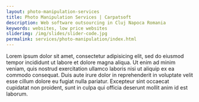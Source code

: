 ```yaml
---
layout: photo-manipulation-services
title: Photo Manipulation Services | Carpatsoft
description: Web software outsourcing in Cluj Napoca Romania
keywords: websites, low price websites 
sliderimg: /img/slides/slider-code.jpg
permalink: services/photo-manipulation/index.html
---
```


Lorem ipsum dolor sit amet, consectetur adipisicing elit, sed do eiusmod
tempor incididunt ut labore et dolore magna aliqua. Ut enim ad minim veniam,
quis nostrud exercitation ullamco laboris nisi ut aliquip ex ea commodo
consequat. Duis aute irure dolor in reprehenderit in voluptate velit esse
cillum dolore eu fugiat nulla pariatur. Excepteur sint occaecat cupidatat non
proident, sunt in culpa qui officia deserunt mollit anim id est laborum.
